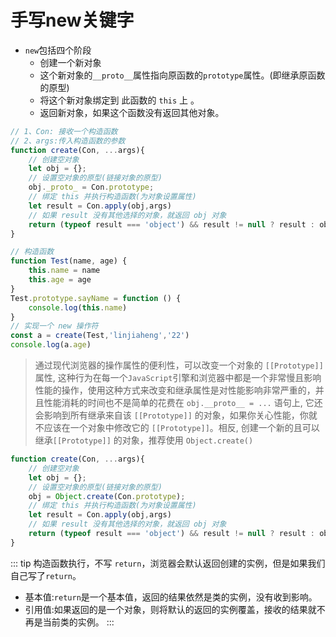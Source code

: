 # 手写new关键字
+ `new`包括四个阶段
    - 创建一个新对象
    - 这个新对象的`__proto__`属性指向原函数的`prototype`属性。(即继承原函数的原型)
    - 将这个新对象绑定到 此函数的 `this` 上 。 
    - 返回新对象，如果这个函数没有返回其他对象。

```js
// 1、Con: 接收一个构造函数
// 2、args:传入构造函数的参数 
function create(Con, ...args){
    // 创建空对象
    let obj = {};
    // 设置空对象的原型(链接对象的原型)
    obj._proto_ = Con.prototype;
    // 绑定 this 并执行构造函数(为对象设置属性)
    let result = Con.apply(obj,args)
    // 如果 result 没有其他选择的对象，就返回 obj 对象 
    return (typeof result === 'object') && result != null ? result : obj;
}

// 构造函数
function Test(name, age) {
    this.name = name
    this.age = age
}
Test.prototype.sayName = function () {
    console.log(this.name)
}
// 实现一个 new 操作符
const a = create(Test,'linjiaheng','22') 
console.log(a.age)
```
> 通过现代浏览器的操作属性的便利性，可以改变一个对象的 `[[Prototype]]` 属性, 这种行为在每一个`JavaScript`引擎和浏览器中都是一个非常慢且影响性能的操作，使用这种方式来改变和继承属性是对性能影响非常严重的，并且性能消耗的时间也不是简单的花费在 `obj.__proto__ = ...` 语句上, 它还会影响到所有继承来自该 `[[Prototype]]` 的对象，如果你关心性能，你就不应该在一个对象中修改它的 `[[Prototype]]`。相反, 创建一个新的且可以继承`[[Prototype]]` 的对象，推荐使用 `Object.create()`

```js
function create(Con, ...args){
    // 创建空对象
    let obj = {};
    // 设置空对象的原型(链接对象的原型)
    obj = Object.create(Con.prototype);
    // 绑定 this 并执行构造函数(为对象设置属性)
    let result = Con.apply(obj,args)
    // 如果 result 没有其他选择的对象，就返回 obj 对象 
    return (typeof result === 'object') && result != null ? result : obj;
}
```
::: tip
构造函数执行，不写 `return`，浏览器会默认返回创建的实例，但是如果我们自己写了`return`。
- 基本值:`return`是一个基本值，返回的结果依然是类的实例，没有收到影响。 
- 引用值:如果返回的是一个对象，则将默认的返回的实例覆盖，接收的结果就不再是当前类的实例。
:::